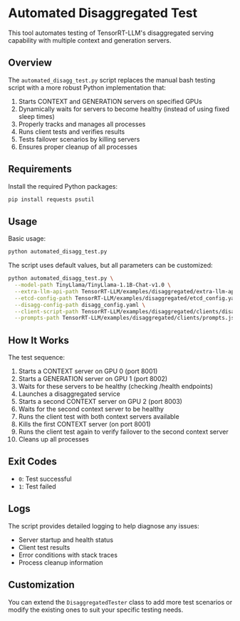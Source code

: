 # Automated Disaggregated Test

This tool automates testing of TensorRT-LLM's disaggregated serving capability with multiple context and generation servers.

## Overview

The `automated_disagg_test.py` script replaces the manual bash testing script with a more robust Python implementation that:

1. Starts CONTEXT and GENERATION servers on specified GPUs
2. Dynamically waits for servers to become healthy (instead of using fixed sleep times)
3. Properly tracks and manages all processes
4. Runs client tests and verifies results
5. Tests failover scenarios by killing servers
6. Ensures proper cleanup of all processes

## Requirements

Install the required Python packages:

```bash
pip install requests psutil
```

## Usage

Basic usage:

```bash
python automated_disagg_test.py
```

The script uses default values, but all parameters can be customized:

```bash
python automated_disagg_test.py \
  --model-path TinyLlama/TinyLlama-1.1B-Chat-v1.0 \
  --extra-llm-api-path TensorRT-LLM/examples/disaggregated/extra-llm-api-config.yml \
  --etcd-config-path TensorRT-LLM/examples/disaggregated/etcd_config.yaml \
  --disagg-config-path disagg_config.yaml \
  --client-script-path TensorRT-LLM/examples/disaggregated/clients/disagg_client.py \
  --prompts-path TensorRT-LLM/examples/disaggregated/clients/prompts.json
```

## How It Works

The test sequence:

1. Starts a CONTEXT server on GPU 0 (port 8001)
2. Starts a GENERATION server on GPU 1 (port 8002)
3. Waits for these servers to be healthy (checking /health endpoints)
4. Launches a disaggregated service
5. Starts a second CONTEXT server on GPU 2 (port 8003)
6. Waits for the second context server to be healthy
7. Runs the client test with both context servers available
8. Kills the first CONTEXT server (on port 8001)
9. Runs the client test again to verify failover to the second context server
10. Cleans up all processes

## Exit Codes

- `0`: Test successful
- `1`: Test failed

## Logs

The script provides detailed logging to help diagnose any issues:

- Server startup and health status
- Client test results
- Error conditions with stack traces
- Process cleanup information

## Customization

You can extend the `DisaggregatedTester` class to add more test scenarios or modify the existing ones to suit your specific testing needs. 
